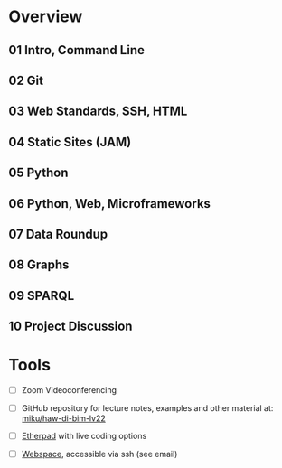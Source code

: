 # Overview

## 01 Intro, Command Line
## 02 Git
## 03 Web Standards, SSH, HTML
## 04 Static Sites (JAM)
## 05 Python
## 06 Python, Web, Microframeworks
## 07 Data Roundup
## 08 Graphs
## 09 SPARQL
## 10 Project Discussion

# Tools

* [ ] Zoom Videoconferencing
* [ ] GitHub repository for lecture notes, examples and other material at: [miku/haw-di-bim-lv22](github.com/miku/haw-di-bim-lv22)
* [ ] [Etherpad](https://pad.exacloud.cc) with live coding options
* [ ] [Webspace](https://www.exacloud.cc), accessible via ssh (see email)


